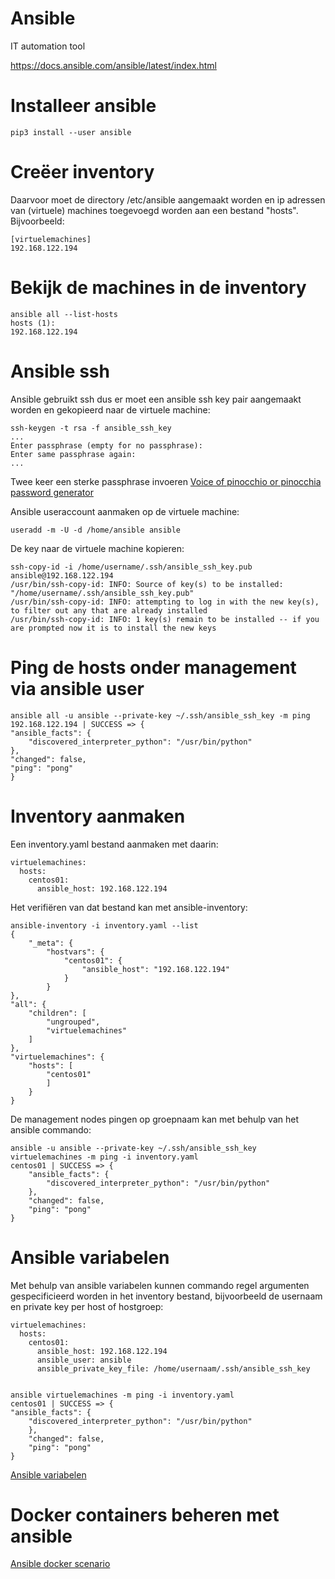 # Ansible 

IT automation tool

<a href="https://docs.ansible.com/ansible/latest/index.html">https://docs.ansible.com/ansible/latest/index.html</a>

# Installeer ansible

    pip3 install --user ansible

# Creëer inventory 

Daarvoor moet de directory /etc/ansible aangemaakt worden en ip adressen van (virtuele) machines toegevoegd worden aan een bestand "hosts". Bijvoorbeeld:

    [virtuelemachines]
    192.168.122.194

# Bekijk de machines in de inventory

    ansible all --list-hosts
    hosts (1):
    192.168.122.194


# Ansible ssh 

Ansible gebruikt ssh dus er moet een ansible ssh key pair aangemaakt worden en gekopieerd naar de virtuele machine:

    ssh-keygen -t rsa -f ansible_ssh_key 
    ...
    Enter passphrase (empty for no passphrase): 
    Enter same passphrase again: 
    ...

Twee keer een sterke passphrase invoeren <a href="https://github.com/MatthewBuchananAstley/vop/">Voice of pinocchio or pinocchia password generator</a>

Ansible useraccount aanmaken op de virtuele machine:

    useradd -m -U -d /home/ansible ansible

De key naar de virtuele machine kopieren:

    ssh-copy-id -i /home/username/.ssh/ansible_ssh_key.pub ansible@192.168.122.194
    /usr/bin/ssh-copy-id: INFO: Source of key(s) to be installed: "/home/username/.ssh/ansible_ssh_key.pub"
    /usr/bin/ssh-copy-id: INFO: attempting to log in with the new key(s), to filter out any that are already installed
    /usr/bin/ssh-copy-id: INFO: 1 key(s) remain to be installed -- if you are prompted now it is to install the new keys
 

# Ping de hosts onder management via ansible user 

    ansible all -u ansible --private-key ~/.ssh/ansible_ssh_key -m ping 
    192.168.122.194 | SUCCESS => {
    "ansible_facts": {
        "discovered_interpreter_python": "/usr/bin/python"
    },
    "changed": false,
    "ping": "pong"
    }

# Inventory aanmaken 

Een inventory.yaml bestand aanmaken met daarin:

    virtuelemachines:
      hosts:
        centos01:
          ansible_host: 192.168.122.194

Het verifiëren van dat bestand kan met ansible-inventory:

    ansible-inventory -i inventory.yaml --list   
    {
        "_meta": {
            "hostvars": {
                "centos01": {
                    "ansible_host": "192.168.122.194"
                }
            }
    },
    "all": {
        "children": [
            "ungrouped",
            "virtuelemachines"
        ]
    },
    "virtuelemachines": {
        "hosts": [
            "centos01"
            ]
        }
    }

De management nodes pingen op groepnaam kan met behulp van het ansible commando:

    ansible -u ansible --private-key ~/.ssh/ansible_ssh_key virtuelemachines -m ping -i inventory.yaml 
    centos01 | SUCCESS => {
        "ansible_facts": {
            "discovered_interpreter_python": "/usr/bin/python"
        },
        "changed": false,
        "ping": "pong"
    }
   
# Ansible variabelen

Met behulp van ansible variabelen kunnen commando regel argumenten gespecificieerd worden in het inventory bestand, bijvoorbeeld de usernaam en private key per host of hostgroep:  

    virtuelemachines:
      hosts:
        centos01:
          ansible_host: 192.168.122.194
          ansible_user: ansible
          ansible_private_key_file: /home/usernaam/.ssh/ansible_ssh_key


    ansible virtuelemachines -m ping -i inventory.yaml 
    centos01 | SUCCESS => {
    "ansible_facts": {
        "discovered_interpreter_python": "/usr/bin/python"
        },
        "changed": false,
        "ping": "pong"
    }

<a href="https://docs.ansible.com/ansible/latest/inventory_guide/intro_inventory.html#variables-in-inventory">Ansible variabelen</a>

# Docker containers beheren met ansible

<a href="https://docs.ansible.com/ansible/latest/collections/community/docker/docsite/scenario_guide.html#ansible-collections-community-docker-docsite-scenario-guide"> Ansible docker scenario</a>
